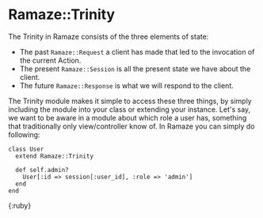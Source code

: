 # Ramaze::Trinity

The Trinity in Ramaze consists of the three elements of state:

* The past `Ramaze::Request` a client has made that led to the invocation of the current Action.
* The present `Ramaze::Session` is all the present state we have about the client.
* The future `Ramaze::Response` is what we will respond to the client.

The Trinity module makes it simple to access these three things, by simply including the module into your class or extending your instance. Let's say, we want to be aware in a module about which role a user has, something that traditionally only view/controller know of.
In Ramaze you can simply do following:

    class User
      extend Ramaze::Trinity

      def self.admin?
        User[:id => session[:user_id], :role => 'admin']
      end
    end
{:ruby}
